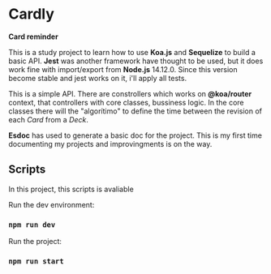# Cardly
**Card reminder** 

This is a study project to learn how to use **Koa.js** and **Sequelize** to build a basic API. **Jest** was another framework have thought to be used, but it does work fine with import/export from **Node.js** 14.12.0. Since this version become stable and jest works on it, i'll apply all tests.

This is a simple API. There are constrollers which works on **@koa/router** context, that controllers with core classes, bussiness logic. In the core classes there will the "algorítimo" to define the time between the revision of each *Card* from a *Deck*.

**Esdoc** has used to generate a basic doc for the project. This is my first time documenting my projects and improvingments is on the way.

## Scripts
In this project, this scripts is avaliable

Run the dev environment: <br />
### `npm run dev`

Run the project: <br />
### `npm run start`